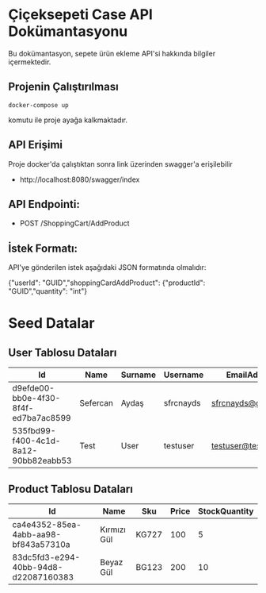 # Çiçeksepeti Case API Dokümantasyonu

Bu dokümantasyon, sepete ürün ekleme API'si hakkında bilgiler içermektedir.

## Projenin Çalıştırılması
    docker-compose up
komutu ile proje ayağa kalkmaktadır.

## API Erişimi
Proje docker'da çalıştıktan sonra link üzerinden swagger'a erişilebilir
- http://localhost:8080/swagger/index
## API Endpointi:

  - POST /ShoppingCart/AddProduct

## İstek Formatı:

API'ye gönderilen istek aşağıdaki JSON formatında olmalıdır:

{"userId": "GUID","shoppingCardAddProduct": {"productId": "GUID","quantity": "int"}

# Seed Datalar

## User Tablosu Dataları
| Id                                   	| Name     	| Surname 	| Username  	| EmailAddress        	|
|--------------------------------------	|----------	|---------	|-----------	|---------------------	|
| d9efde00-bb0e-4f30-8f4f-ed7ba7ac8599 	| Sefercan 	| Aydaş   	| sfrcnayds 	| sfrcnayds@gmail.com 	|
| 535fbd99-f400-4c1d-8a12-90bb82eabb53 	| Test     	| User    	| testuser  	| testuser@test.com   	|


## Product Tablosu Dataları

| Id                                   	| Name        	| Sku   	| Price 	| StockQuantity 	|
|--------------------------------------	|-------------	|-------	|-------	|---------------	|
| ca4e4352-85ea-4abb-aa98-bf843a57310a 	| Kırmızı Gül 	| KG727 	| 100   	| 5             	|
| 83dc5fd3-e294-40bb-94d8-d22087160383 	| Beyaz Gül   	| BG123 	| 200   	| 10            	|